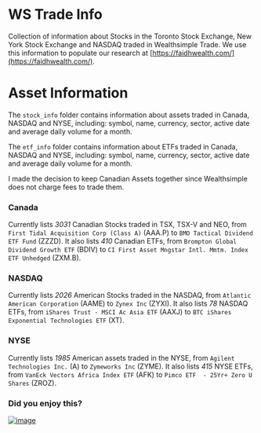 # WS Trade Info
Collection of information about Stocks in the Toronto Stock Exchange, New York Stock Exchange and NASDAQ traded in Wealthsimple Trade.
We use this information to populate our research at [https://faidhwealth.com/](https://faidhwealth.com/).

# Asset Information
The `stock_info` folder contains information about assets traded in Canada, NASDAQ and NYSE, including: symbol, name, currency, sector, active date and average daily volume for a month.

The `etf_info` folder contains information about ETFs traded in Canada, NASDAQ and NYSE, including: symbol, name, currency, sector, active date and average daily volume for a month.

I made the decision to keep Canadian Assets together since Wealthsimple does not charge fees to trade them.

### Canada
Currently lists *3031* Canadian Stocks traded in TSX, TSX-V and NEO, from `First Tidal Acquisition Corp (Class A)` (AAA.P) to `BMO Tactical Dividend ETF Fund` (ZZZD).
It also lists *410* Canadian ETFs, from `Brompton Global Dividend Growth ETF` (BDIV) to `CI First Asset Mngstar Intl. Mmtm. Index ETF Unhedged` (ZXM.B).

### NASDAQ
Currently lists *2026* American Stocks traded in the NASDAQ, from `Atlantic American Corporation` (AAME) to `Zynex Inc` (ZYXI).
It also lists *78* NASDAQ ETFs, from `iShares Trust - MSCI Ac Asia ETF` (AAXJ) to `BTC iShares Exponential Technologies ETF` (XT).

### NYSE
Currently lists *1985* American assets traded in the NYSE, from `Agilent Technologies Inc.` (A) to `Zymeworks Inc` (ZYME).
It also lists *415* NYSE ETFs, from `VanEck Vectors Africa Index ETF` (AFK) to `Pimco ETF  - 25Yr+ Zero U Shares` (ZROZ).


### Did you enjoy this?

[![image](https://user-images.githubusercontent.com/37382997/109364179-71ad5f80-784b-11eb-8fa3-4f02b2e0065e.png)](https://www.buymeacoffee.com/vnasilva)
